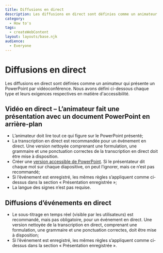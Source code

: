 ```yaml
---
title: Diffusions en direct
description: Les diffusions en direct sont définies comme un animateur qui présente un PowerPoint par vidéoconférence. Nous définissions ici chaque type de diffusion et leurs exigences respectives en matière d'accessibilité.
category:
  - How to's
tags: 
  - createWebContent
layout: layouts/base.njk
audience:
  - Everyone
---
```


# **Diffusions en direct**
Les diffusions en direct sont définies comme un animateur qui présente un PowerPoint par vidéoconférence. Nous avons défini ci-dessous chaque type et leurs exigences respectives en matière d'accessibilité.

## **Vidéo en direct – L’animateur fait une présentation avec un document PowerPoint en arrière-plan**
- L’animateur doit lire tout ce qui figure sur le PowerPoint présenté;
- La transcription en direct est recommandée pour un événement en direct. Une version nettoyée comprenant une formulation, une grammaire et une ponctuation correctes de la transcription en direct doit être mise à disposition.
- Créer une [version accessible de PowerPoint](https://a11y.canada.ca/fr/guides/office365/accessible-powerpoint-documents-365/). Si le présentateur dit chaque mot sur chaque diapositive, on peut l’ignorer, mais ce n’est pas recommandé;
- Si l’événement est enregistré, les mêmes règles s’appliquent comme ci-dessus dans la section « Présentation enregistrée »;
- La langue des signes n’est pas requise.

## **Diffusions d’événements en direct**
- Le sous-titrage en temps réel (visible par les utilisateurs) est recommandé, mais pas obligatoire, pour un événement en direct. Une version nettoyée de la transcription en direct, comprenant une formulation, une grammaire et une ponctuation correctes, doit être mise à disposition;
- Si l’événement est enregistré, les mêmes règles s’appliquent comme ci-dessus dans la section « Présentation enregistrée ».

